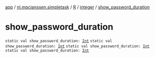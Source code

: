 [app](../../../index.md) / [nl.mpcjanssen.simpletask](../../index.md) / [R](../index.md) / [integer](index.md) / [show_password_duration](.)

# show_password_duration

`static val show_password_duration: `[`Int`](https://kotlinlang.org/api/latest/jvm/stdlib/kotlin/-int/index.html)
`static val show_password_duration: `[`Int`](https://kotlinlang.org/api/latest/jvm/stdlib/kotlin/-int/index.html)
`static val show_password_duration: `[`Int`](https://kotlinlang.org/api/latest/jvm/stdlib/kotlin/-int/index.html)
`static val show_password_duration: `[`Int`](https://kotlinlang.org/api/latest/jvm/stdlib/kotlin/-int/index.html)
